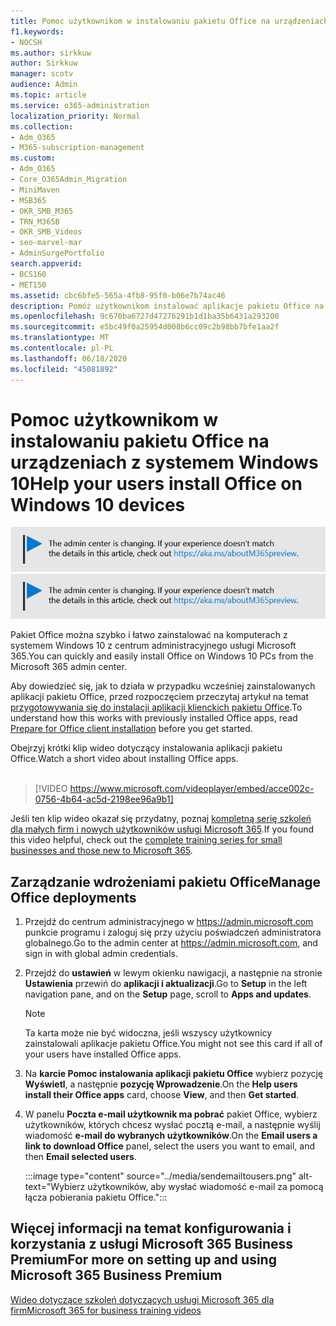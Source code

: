 ```yaml
---
title: Pomoc użytkownikom w instalowaniu pakietu Office na urządzeniach z systemem Windows 10
f1.keywords:
- NOCSH
ms.author: sirkkuw
author: Sirkkuw
manager: scotv
audience: Admin
ms.topic: article
ms.service: o365-administration
localization_priority: Normal
ms.collection:
- Adm_O365
- M365-subscription-management
ms.custom:
- Adm_O365
- Core_O365Admin_Migration
- MiniMaven
- MSB365
- OKR_SMB_M365
- TRN_M365B
- OKR_SMB_Videos
- seo-marvel-mar
- AdminSurgePortfolio
search.appverid:
- BCS160
- MET150
ms.assetid: cbc6bfe5-565a-4fb8-95f0-b06e7b74ac46
description: Pomóż użytkownikom instalować aplikacje pakietu Office na urządzeniach z systemem Windows 10 i łatwo instalować pakiet Office na komputerach z systemem Windows 10 z centrum administracyjnego usługi Microsoft 365.
ms.openlocfilehash: 9c670ba6727d47276291b1d1ba35b6431a293200
ms.sourcegitcommit: e5bc49f0a25954d008b6cc09c2b98bb7bfe1aa2f
ms.translationtype: MT
ms.contentlocale: pl-PL
ms.lasthandoff: 06/18/2020
ms.locfileid: "45081892"
---
```

# <a name="help-your-users-install-office-on-windows-10-devices"></a><span data-ttu-id="c8bf7-103">Pomoc użytkownikom w instalowaniu pakietu Office na urządzeniach z systemem Windows 10</span><span class="sxs-lookup"><span data-stu-id="c8bf7-103">Help your users install Office on Windows 10 devices</span></span>

<span data-ttu-id="c8bf7-104">[![Etykieta informująca, że centrum administracyjne zmienia się, a więcej informacji na ten temat możesz znaleźć w witrynie aka.ms/aboutM365preview.](../media/m365admincenterchanging.png)](https://docs.microsoft.com/office365/admin/microsoft-365-admin-center-preview)</span><span class="sxs-lookup"><span data-stu-id="c8bf7-104">[![Label to let you know the admin center is changing and you can find more details at aka.ms/aboutM365preview.](../media/m365admincenterchanging.png)](https://docs.microsoft.com/office365/admin/microsoft-365-admin-center-preview)</span></span>

<span data-ttu-id="c8bf7-105">Pakiet Office można szybko i łatwo zainstalować na komputerach z systemem Windows 10 z centrum administracyjnego usługi Microsoft 365.</span><span class="sxs-lookup"><span data-stu-id="c8bf7-105">You can quickly and easily install Office on Windows 10 PCs from the Microsoft 365 admin center.</span></span>
  
<span data-ttu-id="c8bf7-106">Aby dowiedzieć się, jak to działa w przypadku wcześniej zainstalowanych aplikacji pakietu Office, przed rozpoczęciem przeczytaj artykuł na temat [przygotowywania się do instalacji aplikacji klienckich pakietu Office](prepare-for-office-client-deployment.md).</span><span class="sxs-lookup"><span data-stu-id="c8bf7-106">To understand how this works with previously installed Office apps, read [Prepare for Office client installation](prepare-for-office-client-deployment.md) before you get started.</span></span>

<span data-ttu-id="c8bf7-107">Obejrzyj krótki klip wideo dotyczący instalowania aplikacji pakietu Office.</span><span class="sxs-lookup"><span data-stu-id="c8bf7-107">Watch a short video about installing Office apps.</span></span><br><br>

> [!VIDEO https://www.microsoft.com/videoplayer/embed/acce002c-0756-4b64-ac5d-2198ee96a9b1] 

<span data-ttu-id="c8bf7-108">Jeśli ten klip wideo okazał się przydatny, poznaj [kompletną serię szkoleń dla małych firm i nowych użytkowników usługi Microsoft 365](https://support.microsoft.com/office/6ab4bbcd-79cf-4000-a0bd-d42ce4d12816).</span><span class="sxs-lookup"><span data-stu-id="c8bf7-108">If you found this video helpful, check out the [complete training series for small businesses and those new to Microsoft 365](https://support.microsoft.com/office/6ab4bbcd-79cf-4000-a0bd-d42ce4d12816).</span></span>

## <a name="manage-office-deployments"></a><span data-ttu-id="c8bf7-109">Zarządzanie wdrożeniami pakietu Office</span><span class="sxs-lookup"><span data-stu-id="c8bf7-109">Manage Office deployments</span></span>

1. <span data-ttu-id="c8bf7-110">Przejdź do centrum administracyjnego w <a href="https://go.microsoft.com/fwlink/p/?linkid=2024339" target="_blank">https://admin.microsoft.com</a> punkcie programu i zaloguj się przy użyciu poświadczeń administratora globalnego.</span><span class="sxs-lookup"><span data-stu-id="c8bf7-110">Go to the admin center at <a href="https://go.microsoft.com/fwlink/p/?linkid=2024339" target="_blank">https://admin.microsoft.com</a>, and sign in with global admin credentials.</span></span> 

2. <span data-ttu-id="c8bf7-111">Przejdź do **ustawień** w lewym okienku nawigacji, a następnie na stronie **Ustawienia** przewiń do **aplikacji i aktualizacji**.</span><span class="sxs-lookup"><span data-stu-id="c8bf7-111">Go to **Setup** in the left navigation pane, and on the **Setup** page, scroll to **Apps and updates**.</span></span>
    > [!NOTE]
    > <span data-ttu-id="c8bf7-112">Ta karta może nie być widoczna, jeśli wszyscy użytkownicy zainstalowali aplikacje pakietu Office.</span><span class="sxs-lookup"><span data-stu-id="c8bf7-112">You might not see this card if all of your  users have installed Office apps.</span></span>
  
3. <span data-ttu-id="c8bf7-113">Na **karcie Pomoc instalowania aplikacji pakietu Office** wybierz pozycję **Wyświetl**, a następnie **pozycję Wprowadzenie**.</span><span class="sxs-lookup"><span data-stu-id="c8bf7-113">On the **Help users install their Office apps** card, choose **View**, and then **Get started**.</span></span>
    
4. <span data-ttu-id="c8bf7-114">W panelu **Poczta e-mail użytkownik ma pobrać** pakiet Office, wybierz użytkowników, których chcesz wysłać pocztą e-mail, a następnie wyślij wiadomość **e-mail do wybranych użytkowników**.</span><span class="sxs-lookup"><span data-stu-id="c8bf7-114">On the **Email users a link to download Office** panel, select the users you want to email, and then **Email selected users**.</span></span>

    
      :::image type="content" source="../media/sendemailtousers.png" alt-text="Wybierz użytkowników, aby wysłać wiadomość e-mail za pomocą łącza pobierania pakietu Office.":::

## <a name="for-more-on-setting-up-and-using-microsoft-365-business-premium"></a><span data-ttu-id="c8bf7-116">Więcej informacji na temat konfigurowania i korzystania z usługi Microsoft 365 Business Premium</span><span class="sxs-lookup"><span data-stu-id="c8bf7-116">For more on setting up and using Microsoft 365 Business Premium</span></span>

[<span data-ttu-id="c8bf7-117">Wideo dotyczące szkoleń dotyczących usługi Microsoft 365 dla firm</span><span class="sxs-lookup"><span data-stu-id="c8bf7-117">Microsoft 365 for business training videos</span></span>](https://support.microsoft.com/office/6ab4bbcd-79cf-4000-a0bd-d42ce4d12816)

